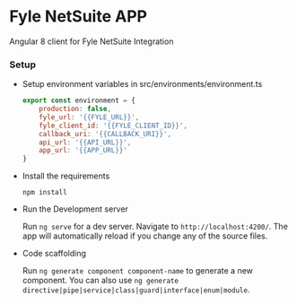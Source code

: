 # Fyle NetSuite APP
Angular 8 client for Fyle NetSuite Integration

### Setup

* Setup environment variables in src/environments/environment.ts

    ```javascript
    export const environment = {
        production: false,
        fyle_url: '{{FYLE_URL}}',
        fyle_client_id: '{{FYLE_CLIENT_ID}}',
        callback_uri: '{{CALLBACK_URI}}',
        api_url: '{{API_URL}}',
        app_url: '{{APP_URL}}'
    }
   ``` 

* Install the requirements

    ```
    npm install
    ```

* Run the Development server

    Run `ng serve` for a dev server. Navigate to `http://localhost:4200/`. The app will automatically reload if you change any of the source files.

* Code scaffolding

    Run `ng generate component component-name` to generate a new component. You can also use `ng generate directive|pipe|service|class|guard|interface|enum|module`.

